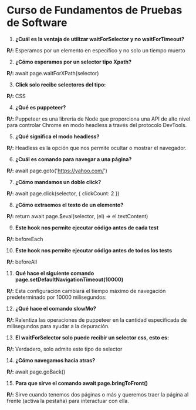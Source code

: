 # Curso de Fundamentos de Pruebas de Software

1. **¿Cuál es la ventaja de utilizar waitForSelector y no waitForTimeout?**

**R/:** Esperamos por un elemento en específico y no solo un tiempo muerto

2. **¿Cómo esperamos por un selector tipo Xpath?**

**R/:** await page.waitForXPath(selector)

3. **Click solo recibe selectores del tipo:**

**R/:** CSS

4. **¿Qué es puppeteer?**

**R/:** Puppeteer es una libreria de Node que proporciona una API de alto nivel para controlar Chrome en modo headless a través del protocolo DevTools.

5. **¿Qué significa el modo headless?**

**R/:** Headless es la opción que nos permite ocultar o mostrar el navegador.

6. **¿Cuál es comando para navegar a una página?**

**R/:** await page.goto('https://yahoo.com/')

7. **¿Cómo mandamos un doble click?**

**R/:** await page.click(selector, { clickCount: 2 })

8. **¿Cómo extraemos el texto de un elemento?**

**R/:** return await page.$eval(selector, (el) => el.textContent)

9. **Este hook nos permite ejecutar código antes de cada test**

**R/:** beforeEach

10. **Este hook nos permite ejecutar código antes de todos los tests**

**R/:** beforeAll

11. **Qué hace el siguiente comando page.setDefaultNavigationTimeout(10000)**

**R/:** Esta configuración cambiará el tiempo máximo de navegación predeterminado por 10000 milisegundos:

12. **¿Qué hace el comando slowMo?**

**R/:** Ralentiza las operaciones de puppeteer en la cantidad especificada de milisegundos para ayudar a la depuración.

13. **El waitForSelector solo puede recibir un selector css, esto es:**

**R/:** Verdadero, solo admite este tipo de selector

14. **¿Cómo navegamos hacia atras?**

**R/:** await page.goBack()

15. **Para que sirve el comando await page.bringToFront()**

**R/:** Sirve cuando tenemos dos páginas o más y queremos traer la página al frente (activa la pestaña) para interactuar con ella.